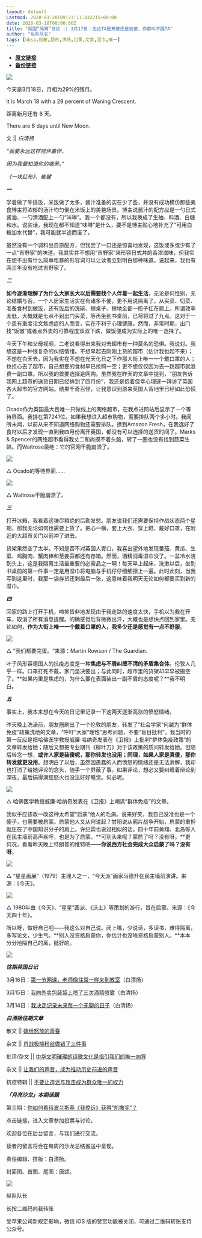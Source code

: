 ```yaml
---
layout: default
Lastmod: 2020-03-28T09:23:11.832215+00:00
date: 2020-03-18T00:00:00Z
title: "英国“隔离”日记 || 3月17日：无论TA是真傻还是装傻，你都叫不醒TA"
author: "纵队队长"
tags: [nbsp,启蒙,超市,清扬,口罩,文章,湿巾,唯一]
---
```


* [**原文链接**](https://mp.weixin.qq.com/s/nrP4TcN5Dkk0xnbNJ6Ntuw)
* [**备份链接**](http://archive.ph/991hR)


![](/images/post/e6b79f899f1774158887aca9c51f331c.jpg)

今天是3月18日，月相为29%的残月。

It is March 18 with a 29 percent of Waning Crescent.

距离新月还有 6 天。

There are 6 days until New Moon.

文 || _白清扬_

  

_“我要永远这样陪伴着你，_

_因为我最知道你的痛苦。”_

_《一块红布》，崔健_

  

  

  

_**一**_

  

学着做了牛排饭，米饭做了太多，酱汁准备的实在少了些，并没有成功模仿那些美食博主将浓郁的汤汁均匀倒在米饭上的美艳场景。博主说酱汁的配方应是一勺日式酱油、一勺清酒配上一勺“味啉”。我一个都没有，所以我换成了生抽、料酒、白糖和水。说实话，我现在都不知道“味啉”是什么，要不是博主贴心地补充了“可用白糖加水代替”，我可能就半途而废了。

  

虽然没有一个调料出自原配方，但我尝了一口还是惊喜地发现，这饭或多或少有了一点“吉野家”的味道。我其实并不想用“吉野家”来形容日式丼的香浓滋味，但我实在想不出有什么简单粗暴的形容词可以让读者立刻明白那种味道。说起来，我也有两三年没有吃过吉野家了。

  

  

_**二**_

  

**如今逐渐理解了为什么大家长大以后需要找个人伴着一起生活**，无论是何性别，无论结婚与否。一个人居家生活实在有诸多不便，更不用说隔离了。从买菜、切菜、准备食材到做饭，还有饭后的洗碗、擦桌子、擦地全都一揽子扛在肩上。所谓效率太低，大概就是七点不到出门买菜，等再坐到书桌前，已将将过了九点。这对于一个患有重度论文焦虑症的人而言，实在不利于心理健康。然而，非常时期，出门找“饭辙”或者点外卖的可靠程度双双下跌，做饭便成为实际上的唯一选择了。

  

今天下午和父母视频，二老说看得出来我对去超市有一种莫名的恐惧。我说对。我想这是一种很复杂的纠结情绪。不想早起去刚刚上货的超市（估计我也起不来）；不想在白天去，因为我实在不想在光天化日之下作那大街上唯一一个戴口罩的人；也担心去了超市，自己想要的食材早已抢购一空；更不想仅仅因为去一趟超市就浪费一副口罩。所以我的首要选择是网购。虽然我在昨天的文章中提到，“朋友告诉我网上超市的送货日期已经排到了四月份”，我还是抱着侥幸心理逐一拜访了英国各大超市的官方网站。结果千奇百怪，让我意识到原来英国人背地里已经如此恐慌了。

  

Ocado作为英国最大且唯一只做线上的网络超市，在我点进网站后显示了一个等待界面。我排在第7241位。如果我想进入超市购物，需要排队两个多小时。我闻所未闻，以前从来不知道网络购物还需要排队。换到Amazon Fresh，在我选好了食材以后才发现一直到我四月份离开英国，都没有可以选择的送货时间了。Marks & Spencer的网络超市看得我丈二和尚摸不着头脑，转了一圈也没有找到蔬菜生鲜。而Waitrose最绝：它的官网干脆崩溃了。

  

![](/images/post/6b2168ac13a5501b6b99b5a3d5d8953b.jpg)

△ Ocado的等待界面……

  

![](/images/post/d46ae07ff0bb559a52080a42c2571ec9.jpg)

△ Waitrose干脆崩溃了。

  

  

_**三**_

  

打开冰箱，我看着这弹尽粮绝的后勤发愁。朋友说我们还需要保持作战状态两个星期，那我无论如何也需要上货了。把心一横，套上大衣、穿上鞋、戴好口罩，在附近的大超市关门以前冲了进去。

  

货架果然空了太半。不知是否不对英国人胃口，我喜出望外地发现番茄、黄瓜、生菜、鸡胸肉、蟹肉棒和葱姜蒜都还有存箱。然而，酒精消毒湿巾没了。一盆冷水浇到头上，这是我隔离生活最重要的必需品之一啊！每天早上起床，洗漱以后，坐到书桌前的第一件事一定是用湿巾将电脑与手机仔仔细细擦上一遍。此时此刻，当我写到这里时，我那一袋存货还剩最后一张，这意味着我明天无论如何都要买到新的湿巾。

  

  

_**四**_

  

回家的路上打开手机，啼笑皆非地发现由于我走路的速度太快，手机以为我在开车，取消了所有消息提醒。的确感觉后背微微出汗，大概也是想快点回到家里。无论如何，**作为大街上唯一一个戴着口罩的人，我多少还是感觉有一点不舒服**。

  

![](/images/post/652789bf29471e0369e1e16299674a01.jpg)

△ ”我们都要完蛋。“来源：Martin Rowson / The Guardian.  

  

叶子风形容德国人的抗疫态度是一种**焦虑与不屑纠缠不清的矛盾集合体**。伦敦人几乎一样。口罩打死不戴，家门坚决要出；与此同时，超市里的货架却早早被搬空了。**如果内里是焦虑的，为什么要在表面装出一副不屑的态度呢？**我不明白。

  

  

_**五**_

  

事实上，我本来想在今天的日记里记录一下这两天逐渐高涨的愤怒情绪。

  

昨天晚上洗澡前，朋友圈刷出了一个伦敦的朋友，转发了“社会学家”何越为“群体免疫”政策洗地的文章，“呼吁”大家“理性”思考问题，不要“盲目批判”。我当时的第一反应是把哈佛医学教授威廉·哈纳奇发表在《卫报》上批判“群体免疫政策”的文章转发给她；随后又想把专业期刊《柳叶刀》对于该政策的质问转发给她。但随后转念一想，**或许人家是装傻呢，那你转发也没用；同理，如果人家是真傻，那你转发就更没用**。想明白了以后，虽然因愚蠢的人而愤怒的情绪还是无法消解，我却也打消了给她评论的念头，随手一个屏蔽了事。如果评论，想必又要纠缠着辩论到深夜，最后搞得满腔怒火也没法好好睡觉。何必呢。

  

![](/images/post/51396c3895ddadfa08a00b0f2c296200.jpg)

△ 哈佛医学教授威廉·哈纳奇发表在《卫报》上嘲讽“群体免疫”的文章。

  

我似乎应该改一改这种太希望“启蒙”他人的毛病。说来好笑，我自己没准也是一个傻子，也需要被启蒙。启蒙他人又从何说起？甘阳说从鸦片战争开始，启蒙的重担就压在了中国知识分子的肩上。许纪霖也说过相似的话。四十年前黄翔、北岛等人在民主墙前高声疾呼，也是为了启蒙。**可到头来呢？蒙启了吗？没有呀。**更何况，看看昨天晚上特朗普的推特吧——**你说西方社会完成大众启蒙了吗？没有呀**。

  

![](/images/post/e05c9b56d1558a3c791b5d9054f55480.jpg)

△ “星星画展”（1979）主理人之一，“今天派”画家马德升在民主墙前演讲。来源：《今天》。

  

![](/images/post/55db149159694d5421de9d8b0f6fbab3.jpg)

△ 1980年由《今天》、“星星”画派、《沃土》等策划的游行，旨在启蒙。来源：《今天四十年》。

  

所以呀，做好自己吧——我这么对自己说。闭上嘴，少说话，多读书，难得隔离，多写论文，少生气。**别人没资格启蒙你，你估计也没啥资格启蒙别人。**本本分分地隔自己的离，挺好的。

  

![](/images/post/30da05a5c0749661f667ba8409a38abd.jpg)

  

  

  

_**往期英国日记**_

  

3月16日：[第一节网课，老师像往常一样来到教室](http://mp.weixin.qq.com/s?__biz=MzA4MTkwMzQ3MA==&mid=2654622994&idx=2&sn=e432d69a27945356f277e56d027177f1&chksm=84431f13b33496053ecc7950d1066900cb60f9b0344bbde8cd0faccb7ef86de4fe91bccfbacb&scene=21#wechat_redirect)（白清扬）

3月15日：[我向外卖包装袋上喷了三次酒精喷雾](http://mp.weixin.qq.com/s?__biz=MzA4MTkwMzQ3MA==&mid=2654622966&idx=1&sn=471a07f59a8811820423c16a47668898&chksm=84431ef7b33497e1c459f7c0dd87ee30d99c9ceb0ecf1853540af20dcc1e4f4fb25d68d40f3f&scene=21#wechat_redirect)（白清扬）

3月14日：[我决定记录未来每一个无聊的日子](http://mp.weixin.qq.com/s?__biz=MzA4MTkwMzQ3MA==&mid=2654622949&idx=1&sn=0a171d75c5d82ad43732f4d4c408bdbf&chksm=84431ee4b33497f262eaa17381f97beb05fa1c924d64fbe9a1b4a8f01cb2a68f3169d854f7f7&scene=21#wechat_redirect)（白清扬）

  

  

_**白清扬往期文章**_

  

散文 || [嫁给怒放的青春](http://mp.weixin.qq.com/s?__biz=MzA4MTkwMzQ3MA==&mid=2654622912&idx=1&sn=9a2f5be094ef88fe90374f247799d775&chksm=84431ec1b33497d763a0579bccabe4719ee67872d85911c8f87d27badb8239883028c869ae55&scene=21#wechat_redirect)

杂文 || [肖战极端粉丝做错了三件事](http://mp.weixin.qq.com/s?__biz=MzA4MTkwMzQ3MA==&mid=2654622842&idx=1&sn=0474e90cbc28fec53291082a079bd73d&chksm=84431e7bb334976dadd19ff48ae21d18531a217eb91d9386231066ec1ebc071f959bd5c7f69c&scene=21#wechat_redirect)

批评/杂文 || [中华文明璀璨的诗歌文化是指引我们的唯一向导](http://mp.weixin.qq.com/s?__biz=MzA4MTkwMzQ3MA==&mid=2654622696&idx=2&sn=0c485aad98490ccc6c0db6e14ecb047d&chksm=844319e9b33490ffe3230155ae3537eb3fc0189abc5e89a865451a4103da08b31942fbb01cbf&scene=21#wechat_redirect)

杂文 || [让我们的声音，成为推动历史前进的声音](http://mp.weixin.qq.com/s?__biz=MzA4MTkwMzQ3MA==&mid=2654622570&idx=1&sn=e209cc4d1f9d9635bd448f1569327a3c&chksm=8443196bb334907d6b0e222c746b8b35ce7cfcdd57a907dd926e4ba456bf89810f5d87b77985&scene=21#wechat_redirect)

抗疫特辑 || [不要让造谣与攻击成为群众唯一的权力](http://mp.weixin.qq.com/s?__biz=MzA4MTkwMzQ3MA==&mid=2654622545&idx=1&sn=f2dd01bb9ec4e7d5931ce31fca5a698a&chksm=84431950b3349046c3df444d583f0f57143873cb2316e0a10b476d29c8d35245bb563c56f7cd&scene=21#wechat_redirect)

  

  

_**「月亮沙龙」本期话题**_

  

第三期：[你如何看待波兰斯基《我控诉》获得“凯撒奖”？](http://mp.weixin.qq.com/s?__biz=MzA4MTkwMzQ3MA==&mid=2654622994&idx=1&sn=9908e4ae9193746711b69a0e12e7966f&chksm=84431f13b334960505f2a0d9cbdda7ee4e972e7f6aca0e7353f85b9ed788ebe3e910e0da9648&scene=21#wechat_redirect)

  

点击链接，进入文章参加投票与讨论。  

欢迎各位在后台留言，与我们进行交流。

读者的留言将会在每周的沙龙总结推送中呈现。

  

  

  

责任编辑、排版：白清扬。

封面图、首图、尾图：唐颂。

  

![](/images/post/5ed7799448d0eb8119348db31d9492b8.jpg)

纵队队长

长按二维码向我转账

受苹果公司新规定影响，微信 iOS 版的赞赏功能被关闭，可通过二维码转账支持公众号。

